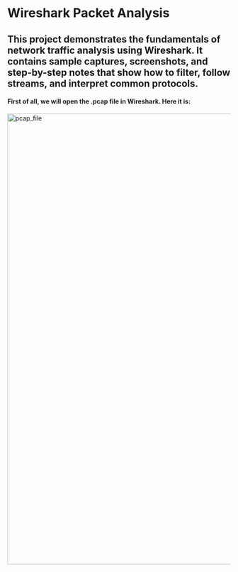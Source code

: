 # Wireshark Packet Analysis
## This project demonstrates the fundamentals of network traffic analysis using Wireshark. It contains sample captures, screenshots, and step-by-step notes that show how to filter, follow streams, and interpret common protocols.

#### First of all, we will open the .pcap file in Wireshark. Here it is:
<img width="1919" height="1018" alt="pcap_file" src="https://github.com/user-attachments/assets/48e0e568-6684-4ce9-a944-ae45597fd70b" />
